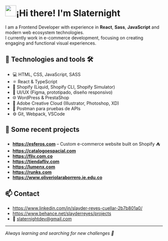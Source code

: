 # <img src="https://media.giphy.com/media/hvRJCLFzcasrR4ia7z/giphy.gif" width="35">¡Hi there! I'm Slaternight

I am a Frontend Developer with experience in **React**, **Sass**, **JavaScript** and modern web ecosystem technologies. <br> I currently work in e-commerce development, focusing on creating engaging and functional visual experiences.

## 🚀 Technologies and tools 🛠️

- 💻 HTML, CSS, JavaScript, SASS
- ⚛️ React & TypeScript
- 🛒 Shopify (Liquid, Shopify CLI, Shopify Simulator)
- 🧠 UI/UX (Figma, prototipado, diseño responsivo)
- 🌐 WordPress & PrestaShop
- 🎨 Adobe Creative Cloud (Illustrator, Photoshop, XD)
- 🧪 Postman para pruebas de APIs
- ⚙️ Git, Webpack, VSCode

## 🧩 Some recent projects

- **https://esferos.com** – Custom e-commerce website built on Shopify ⛺
- **https://catalogoespacial.com**
- **https://fliv.com.co**
- **https://tiendafliv.com**
- **https://lumenx.com**
- **https://runks.com**
- **https://www.oliveriolaraborrero.ie.edu.co**


## 📫 Contact

- https://www.linkedin.com/in/slayder-reyes-cuellar-2b7b801a0/
- https://www.behance.net/slayderreyes/projects
- 📧 slaternightdev@gmail.com

---

_Always learning and searching for new challenges 🚀_
